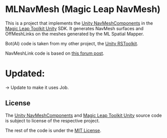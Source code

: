 # MLNavMesh (Magic Leap NavMesh)
This is a project that implements the [Unity NavMeshComponents](https://github.com/Unity-Technologies/NavMeshComponents) in the [Magic Leap Toolkit Unity](https://github.com/magicleap/Magic-Leap-Toolkit-Unity) SDK. It generates NavMesh surfaces and OffMeshLinks on the meshes generated by the ML Spatial Mapper.

Bot(AI) code is taken from my other project, the [Unity RSToolkit](https://github.com/richardschembri/UnityRSToolkit).

NavMeshLink code is based on [this forum post](https://forum.unity.com/threads/navmesh-links-generator-for-navmeshcomponents.515143/).

# Updated:
-> Update to make it uses Job.

## License
The [Unity NavMeshComponents](https://github.com/Unity-Technologies/NavMeshComponents) and [Magic Leap Toolkit Unity](https://github.com/magicleap/Magic-Leap-Toolkit-Unity) source code is subject to license of the respective project.

The rest of the code is under the [MIT License](https://github.com/Unity-Technologies/NavMeshComponents/blob/master/LICENSE).
